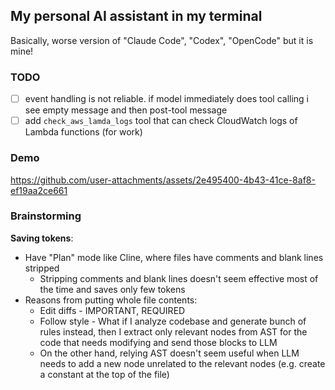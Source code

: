 ## My personal AI assistant in my terminal

Basically, worse version of "Claude Code", "Codex", "OpenCode" but it is mine!

### TODO

- [ ] event handling is not reliable. if model immediately does tool calling i see empty message and then post-tool message
- [ ] add `check_aws_lamda_logs` tool that can check CloudWatch logs of Lambda functions (for work)

### Demo

https://github.com/user-attachments/assets/2e495400-4b43-41ce-8af8-ef19aa2ce661

### Brainstorming

**Saving tokens**:

- Have "Plan" mode like Cline, where files have comments and blank lines stripped
  - Stripping comments and blank lines doesn't seem effective most of the time and saves only few tokens
- Reasons from putting whole file contents:
  - Edit diffs - IMPORTANT, REQUIRED
  - Follow style - What if I analyze codebase and generate bunch of rules instead,
    then I extract only relevant nodes from AST for the code that needs modifying and send those blocks to LLM
  - On the other hand, relying AST doesn't seem useful when LLM needs to add a new node unrelated to the relevant nodes (e.g. create a constant at the top of the file)
